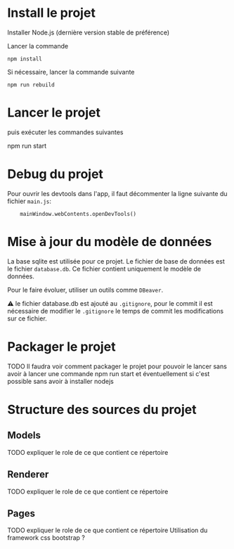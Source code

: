 # Install le projet

Installer Node.js (dernière version stable de préférence)

Lancer la commande

```
npm install
```

Si nécessaire, lancer la commande suivante

```
npm run rebuild
```

# Lancer le projet

puis exécuter les commandes suivantes

npm run start

# Debug du projet

Pour ouvrir les devtools dans l'app, il faut décommenter la ligne suivante du fichier `main.js`:

```
    mainWindow.webContents.openDevTools()
```

# Mise à jour du modèle de données

La base sqlite est utilisée pour ce projet.
Le fichier de base de données est le fichier `database.db`.
Ce fichier contient uniquement le modèle de données.

Pour le faire évoluer, utiliser un outils comme `DBeaver`.

:warning: le fichier database.db est ajouté au `.gitignore`, pour le commit il est nécessaire de modifier le `.gitignore` le temps de commit les modifications sur ce fichier.


# Packager le projet

TODO Il faudra voir comment packager le projet pour pouvoir le lancer sans avoir à lancer une commande npm run start et éventuellement si c'est possible sans avoir à installer nodejs

# Structure des sources du projet

## Models

TODO expliquer le role de ce que contient ce répertoire

## Renderer

TODO expliquer le role de ce que contient ce répertoire

## Pages

TODO expliquer le role de ce que contient ce répertoire
Utilisation du framework css bootstrap ?
